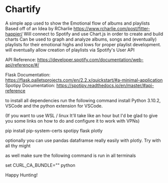 # Chartify
A simple app used to show the Emotional flow of albums and playlists
Based off of an Idea by RCharlie https://www.rcharlie.com/post/fitter-happier/
Will connect to Spotify and use Chart.js in order to create and build charts
Can be used to graph and analyze albums, songs and (eventually) playlists 
for their emotional highs and lows for proper playlist development.
will eventually allow creation of playlists via Spotify's User API

API Reference: https://developer.spotify.com/documentation/web-api/reference/#/

Flask Documentation: https://flask.palletsprojects.com/en/2.2.x/quickstart/#a-minimal-application
Spotipy Documentation: https://spotipy.readthedocs.io/en/master/#api-reference


to install all dependencies run the following command
install Python 3.10.2, VSCode and the python extension for VSCode. 

(If you want to use WSL / linux It'll take like an hour but I'd be glad to give you some links on how to do and configure it to work with VPNs)

pip install pip-system-certs spotipy flask plotly 

optionally you can use pandas dataframse really easily with plotly. Try with all thy might

as well make sure the following command is run in all terminals 

set CURL_CA_BUNDLE="" python

Happy Hunting!